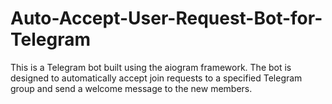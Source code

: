 # Auto-Accept-User-Request-Bot-for-Telegram
This is a Telegram bot built using the aiogram framework. The bot is designed to automatically accept join requests to a specified Telegram group and send a welcome message to the new members.
